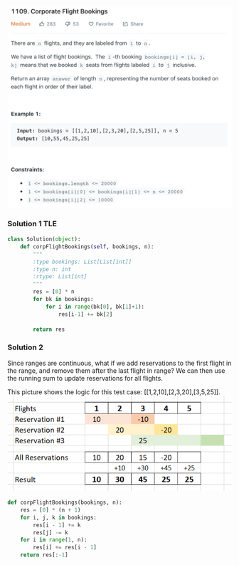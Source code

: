![](../images/1109.png)
### Solution 1 TLE
```python
class Solution(object):
    def corpFlightBookings(self, bookings, n):
        """
        :type bookings: List[List[int]]
        :type n: int
        :rtype: List[int]
        """
        res = [0] * n
        for bk in bookings:
            for i in range(bk[0], bk[1]+1):
                res[i-1] += bk[2]
        
        return res
```
### Solution 2
Since ranges are continuous, what if we add reservations to the first flight in the range, and remove them after the last flight in range? We can then use the running sum to update reservations for all flights.

This picture shows the logic for this test case: [[1,2,10],[2,3,20],[3,5,25]].
![](../images/1109exp.png)
```python
def corpFlightBookings(bookings, n):
    res = [0] * (n + 1)
    for i, j, k in bookings:
        res[i - 1] += k
        res[j] -= k
    for i in range(1, n):
        res[i] += res[i - 1]
    return res[:-1]
```